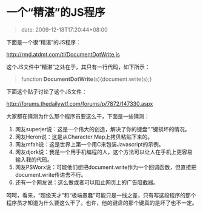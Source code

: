 # 一个“精湛”的JS程序
>date: 2009-12-18T17:20:44+08:00


下面是一个很“精湛”的JS程序：


<http://rmd.atdmt.com/tl/DocumentDotWrite.js>


这个JS文件中“精湛”之处在于，其只有一行代码，如下所示：



> function **DocumentDotWrite**(s){document.write(s);}
> 
> 


下面这个贴子讨论了这个JS文件：  

<http://forums.thedailywtf.com/forums/p/7872/147330.aspx>


大家都在猜测为什么那个程序员要这么干，下面是一些猜测：


1. 网友superjer说：这是一个伟大的创造，解决了你的键盘“.”键损坏的情况。
2. 网友Heron说：这是从Character Map上拷贝粘贴下来的。
3. 网友mfah说：这是世界上第一个用C来包装Javascript的示例。
4. 网友djork说：我是一个用手机编程的人，这个方法可以让人在手机上更容易输入我的代码。
5. 网友PSWorx说：可能他们想把document.write作为一个回调函数，但直接把document.write传进去不行。
6. 还有一个网友说：这么做或者可以阻止网页上的广告阻截器。


呵呵，看来，“超级天才”和“极端愚蠢”可能只是一线之差，只有写这段程序的那个程序员才知道为什么要这么干了。也许，他的键盘的那个键真的是坏了也不一定。


